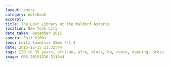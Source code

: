```yaml
--- 
layout: entry
category: notebook
excerpt:
title: The Lost Library at the Waldorf Astoria
location: New York City
date_taken: December 2015
camera: Fuji X100s
lens: Leitz Summilux 35mm f/1.4
date: 2015-12-15 21:32:44
tags: [20 to 35 years, african, afro, black, bw, dance, dancing, dress, gesture, girl, hair, hand, movement, necklace, night, smile]
image: GRS-20151210-211944
---
```

